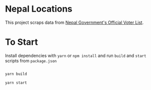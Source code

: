 # Nepal Locations

This project scraps data from [Nepal Government's Official Voter List](https://voterlist.election.gov.np/bbvrs/index_2.php).

# To Start

Install dependencies with `yarn` or `npm install` and run `build` and `start` scripts from `package.json`

```bash

yarn build

yarn start

```
